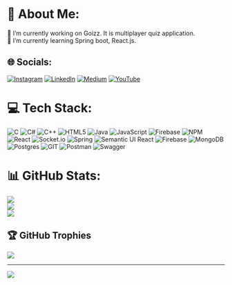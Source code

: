 # 💫 About Me:
🔭 I’m currently working on Goizz. It is multiplayer quiz application.<br>🌱 I’m currently learning Spring boot, React.js.


## 🌐 Socials:
[![Instagram](https://img.shields.io/badge/Instagram-%23E4405F.svg?logo=Instagram&logoColor=white)](https://instagram.com/huseynsharif) [![LinkedIn](https://img.shields.io/badge/LinkedIn-%230077B5.svg?logo=linkedin&logoColor=white)](https://linkedin.com/in/huseynsharif) [![Medium](https://img.shields.io/badge/Medium-12100E?logo=medium&logoColor=white)](https://medium.com/@huseynsharif) [![YouTube](https://img.shields.io/badge/YouTube-%23FF0000.svg?logo=YouTube&logoColor=white)](https://youtube.com/@UCBDL7Qh0HbPUmJgGYsg4Buw) 

# 💻 Tech Stack:
![C](https://img.shields.io/badge/c-%2300599C.svg?style=for-the-badge&logo=c&logoColor=white) ![C#](https://img.shields.io/badge/c%23-%23239120.svg?style=for-the-badge&logo=c-sharp&logoColor=white) ![C++](https://img.shields.io/badge/c++-%2300599C.svg?style=for-the-badge&logo=c%2B%2B&logoColor=white) ![HTML5](https://img.shields.io/badge/html5-%23E34F26.svg?style=for-the-badge&logo=html5&logoColor=white) ![Java](https://img.shields.io/badge/java-%23ED8B00.svg?style=for-the-badge&logo=openjdk&logoColor=white) ![JavaScript](https://img.shields.io/badge/javascript-%23323330.svg?style=for-the-badge&logo=javascript&logoColor=%23F7DF1E) ![Firebase](https://img.shields.io/badge/firebase-%23039BE5.svg?style=for-the-badge&logo=firebase) ![NPM](https://img.shields.io/badge/NPM-%23CB3837.svg?style=for-the-badge&logo=npm&logoColor=white) ![React](https://img.shields.io/badge/react-%2320232a.svg?style=for-the-badge&logo=react&logoColor=%2361DAFB) ![Socket.io](https://img.shields.io/badge/Socket.io-black?style=for-the-badge&logo=socket.io&badgeColor=010101) ![Spring](https://img.shields.io/badge/spring-%236DB33F.svg?style=for-the-badge&logo=spring&logoColor=white) ![Semantic UI React](https://img.shields.io/badge/Semantic%20UI%20React-%2335BDB2.svg?style=for-the-badge&logo=SemanticUIReact&logoColor=white) ![Firebase](https://img.shields.io/badge/Firebase-039BE5?style=for-the-badge&logo=Firebase&logoColor=white) ![MongoDB](https://img.shields.io/badge/MongoDB-%234ea94b.svg?style=for-the-badge&logo=mongodb&logoColor=white) ![Postgres](https://img.shields.io/badge/postgres-%23316192.svg?style=for-the-badge&logo=postgresql&logoColor=white) ![GIT](https://img.shields.io/badge/Git-fc6d26?style=for-the-badge&logo=git&logoColor=white) ![Postman](https://img.shields.io/badge/Postman-FF6C37?style=for-the-badge&logo=postman&logoColor=white) ![Swagger](https://img.shields.io/badge/-Swagger-%23Clojure?style=for-the-badge&logo=swagger&logoColor=white)
# 📊 GitHub Stats:
![](https://github-readme-stats.vercel.app/api?username=huseynsharif&theme=radical&hide_border=false&include_all_commits=false&count_private=false)<br/>
![](https://github-readme-streak-stats.herokuapp.com/?user=huseynsharif&theme=radical&hide_border=false)<br/>
![](https://github-readme-stats.vercel.app/api/top-langs/?username=huseynsharif&theme=radical&hide_border=false&include_all_commits=false&count_private=false&layout=compact)

## 🏆 GitHub Trophies
![](https://github-profile-trophy.vercel.app/?username=huseynsharif&theme=radical&no-frame=false&no-bg=true&margin-w=4)

---
[![](https://visitcount.itsvg.in/api?id=huseynsharif&icon=0&color=0)](https://visitcount.itsvg.in)

<!-- Proudly created with GPRM ( https://gprm.itsvg.in ) -->
